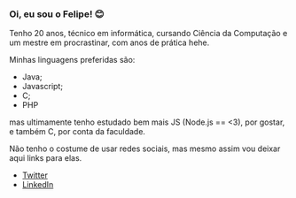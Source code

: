 ### Oi, eu sou o Felipe! 😊

Tenho 20 anos, técnico em informática, cursando Ciência da Computação e um mestre em procrastinar, com anos de prática hehe.

 Minhas linguagens preferidas são: 
- Java;
- Javascript;
- C;
- PHP

mas ultimamente tenho estudado bem mais JS (Node.js == <3), por gostar, e também C, por conta da faculdade.

 Não tenho o costume de usar redes sociais, mas mesmo assim vou deixar aqui links para elas.

* [Twitter](https://twitter.com/manoparapls)
* [LinkedIn](https://www.linkedin.com/in/felipeandradenascimento/)
